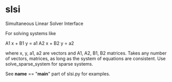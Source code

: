 # slsi
Simultaneous Linear Solver Interface

For solving systems like

  A1 x + B1 y = a1 
  A2 x + B2 y = a2
  
where x, y, a1, a2 are vectors and A1, A2, B1, B2 matrices.
Takes any number of vectors, matrices, as long as the system of equations are consistent.
Use solve_sparse_system for sparse systems.

See __name__ == "__main__" part of slsi.py for examples.
